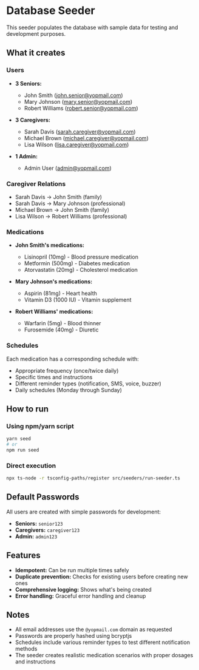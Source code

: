 # Database Seeder

This seeder populates the database with sample data for testing and development purposes.

## What it creates

### Users
- **3 Seniors:**
  - John Smith (john.senior@yopmail.com)
  - Mary Johnson (mary.senior@yopmail.com)
  - Robert Williams (robert.senior@yopmail.com)

- **3 Caregivers:**
  - Sarah Davis (sarah.caregiver@yopmail.com)
  - Michael Brown (michael.caregiver@yopmail.com)
  - Lisa Wilson (lisa.caregiver@yopmail.com)

- **1 Admin:**
  - Admin User (admin@yopmail.com)

### Caregiver Relations
- Sarah Davis → John Smith (family)
- Sarah Davis → Mary Johnson (professional)
- Michael Brown → John Smith (family)
- Lisa Wilson → Robert Williams (professional)

### Medications
- **John Smith's medications:**
  - Lisinopril (10mg) - Blood pressure medication
  - Metformin (500mg) - Diabetes medication
  - Atorvastatin (20mg) - Cholesterol medication

- **Mary Johnson's medications:**
  - Aspirin (81mg) - Heart health
  - Vitamin D3 (1000 IU) - Vitamin supplement

- **Robert Williams' medications:**
  - Warfarin (5mg) - Blood thinner
  - Furosemide (40mg) - Diuretic

### Schedules
Each medication has a corresponding schedule with:
- Appropriate frequency (once/twice daily)
- Specific times and instructions
- Different reminder types (notification, SMS, voice, buzzer)
- Daily schedules (Monday through Sunday)

## How to run

### Using npm/yarn script
```bash
yarn seed
# or
npm run seed
```

### Direct execution
```bash
npx ts-node -r tsconfig-paths/register src/seeders/run-seeder.ts
```

## Default Passwords

All users are created with simple passwords for development:
- **Seniors:** `senior123`
- **Caregivers:** `caregiver123`
- **Admin:** `admin123`

## Features

- **Idempotent:** Can be run multiple times safely
- **Duplicate prevention:** Checks for existing users before creating new ones
- **Comprehensive logging:** Shows what's being created
- **Error handling:** Graceful error handling and cleanup

## Notes

- All email addresses use the `@yopmail.com` domain as requested
- Passwords are properly hashed using bcryptjs
- Schedules include various reminder types to test different notification methods
- The seeder creates realistic medication scenarios with proper dosages and instructions 